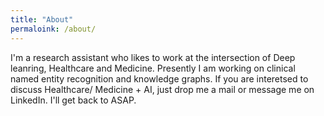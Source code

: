 ```yaml
---
title: "About"
permaloink: /about/
---
```

I'm a research assistant who likes to work at the intersection of Deep leanring, Healthcare  and Medicine.
Presently I am working on clinical named entity recognition and knowledge graphs.
If you are interetsed to discuss Healthcare/ Medicine + AI, just drop me a mail or message me on LinkedIn.
I'll get back to ASAP.
